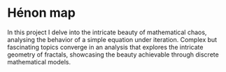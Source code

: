 # Hénon map
In this project I delve into the intricate beauty of mathematical chaos, analysing the behavior of a simple equation under iteration. Complex but fascinating topics converge in an analysis that explores the intricate geometry of fractals, showcasing the beauty achievable through discrete mathematical models.

